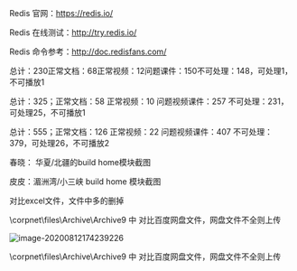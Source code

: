 Redis 官网：https://redis.io/

Redis 在线测试：http://try.redis.io/

Redis 命令参考：http://doc.redisfans.com/

总计：230正常文档：68正常视频：12问题课件：150不可处理：148，可处理1，不可播放1

总计：325；正常文档：58    正常视频：10  问题视频课件：257  不可处理：231，可处理25，不可播放1

总计：555；正常文档：126    正常视频：22  问题视频课件：407  不可处理：379，可处理26，不可播放2





春晓： 华夏/北疆的build home模块截图

皮皮：湄洲湾/小三峡  build home 模块截图 

对比excel文件，文件中多的删掉

\\corpnet\files\Archive\Archive9   中  对比百度网盘文件，网盘文件不全则上传

![image-20200812174239226](D:\Work\Note\log\August\8_12.assets\image-20200812174239226.png)

\\corpnet\files\Archive\Archive9   中  对比百度网盘文件，网盘文件不全则上传